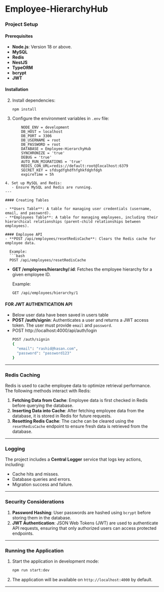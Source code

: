 # Employee-HierarchyHub


### Project Setup

#### Prerequisites
- **Node.js**: Version 18 or above.
- **MySQL**
- **Redis**
- **NestJS**
- **TypeORM**
- **bcrypt**
- **JWT**

#### Installation

2. Install dependencies:
   ```bash
   npm install
   ```

3. Configure the environment variables in `.env` file:
    ```env
        NODE_ENV = development
        DB_HOST = localhost
        DB_PORT = 3306
        DB_USERNAME = root
        DB_PASSWORD = root
        DATABASE = Employee-HierarchyHub
        SYNCHRONIZE = 'true'
        DEBUG = 'true'
        AUTO_RUN_MIGRATIONS = 'true'
        REDIS_CON_URL=redis://default:root@localhost:6379
        SECRET_KEY = sfdsgdfghdfhfghkfdghfdgh
        expireTime = 5h
```
4. Set up MySQL and Redis:
   - Ensure MySQL and Redis are running.
---

#### Creating Tables

- **Users Table**: A table for managing user credentials (username, email, and password).
- **Employees Table**: A table for managing employees, including their hierarchical relationships (parent-child relationships between employees).

#### Employee API
- **POST /api/employees/resetRedisCache**: Clears the Redis cache for employee data.
  
  Example:
  ```bash
  POST /api/employees/resetRedisCache
  ```

- **GET /employees/hierarchy/:id**: Fetches the employee hierarchy for a given employee ID.
  
  Example:
  ```bash
  GET /api/employees/hierarchy/1
  ```

#### FOR JWT AUTHENTICATION API
- Below user data have been saved in users table
- **POST /auth/signin**: Authenticates a user and returns a JWT access token. The user must provide `email` and `password`.
- POST http://localhost:4000/api/auth/login
  ```bash
  POST /auth/signin
  {
    "email": "rashid@hasan.com",
    "password": "password123"
  }
  ```

---

### Redis Caching

Redis is used to cache employee data to optimize retrieval performance. The following methods interact with Redis:

1. **Fetching Data from Cache**: Employee data is first checked in Redis before querying the database.
2. **Inserting Data into Cache**: After fetching employee data from the database, it is stored in Redis for future requests.
3. **Resetting Redis Cache**: The cache can be cleared using the `resetRedisCache` endpoint to ensure fresh data is retrieved from the database.

---

### Logging

The project includes a **Central Logger** service that logs key actions, including:
- Cache hits and misses.
- Database queries and errors.
- Migration success and failure.

---

### Security Considerations

1. **Password Hashing**: User passwords are hashed using `bcrypt` before storing them in the database.
2. **JWT Authentication**: JSON Web Tokens (JWT) are used to authenticate API requests, ensuring that only authorized users can access protected endpoints.

---

### Running the Application

1. Start the application in development mode:
   ```bash
   npm run start:dev
   ```

2. The application will be available on `http://localhost:4000` by default.

---
